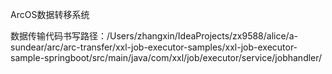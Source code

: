 ArcOS数据转移系统

数据传输代码书写路径：/Users/zhangxin/IdeaProjects/zx9588/alice/a-sundear/arc/arc-transfer/xxl-job-executor-samples/xxl-job-executor-sample-springboot/src/main/java/com/xxl/job/executor/service/jobhandler/